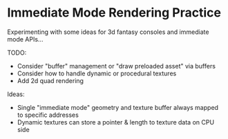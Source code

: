 # Immediate Mode Rendering Practice

Experimenting with some ideas for 3d fantasy consoles and immediate mode APIs...

TODO:
- Consider "buffer" management or "draw preloaded asset" via buffers
- Consider how to handle dynamic or procedural textures
- Add 2d quad rendering


Ideas:
- Single "immediate mode" geometry and texture buffer always mapped to specific addresses
- Dynamic textures can store a pointer & length to texture data on CPU side
